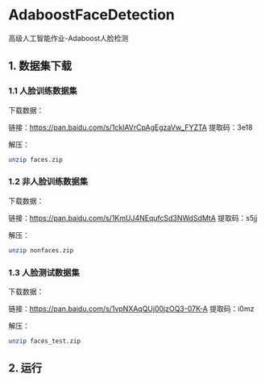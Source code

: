# AdaboostFaceDetection
高级人工智能作业-Adaboost人脸检测

## 1. 数据集下载

### 1.1 人脸训练数据集

下载数据：

链接：https://pan.baidu.com/s/1cklAVrCpAgEgzaVw_FYZTA 
提取码：3e18

解压：

```sh
unzip faces.zip
```

### 1.2 非人脸训练数据集

下载数据：

链接：https://pan.baidu.com/s/1KmUJ4NEqufcSd3NWdSdMtA 
提取码：s5jj 

解压：

```sh
unzip nonfaces.zip
```

### 1.3 人脸测试数据集

下载数据：

链接：https://pan.baidu.com/s/1vpNXAqQUj00jzOQ3-07K-A 
提取码：i0mz 

解压：

```sh
unzip faces_test.zip
```

## 2. 运行
